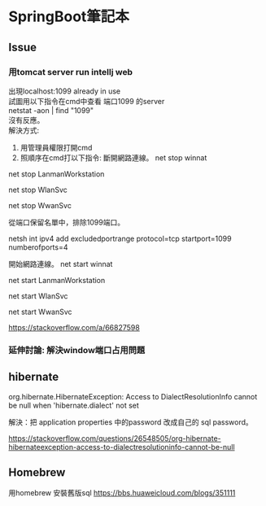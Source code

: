 # SpringBoot筆記本

## Issue
### 用tomcat server run intellj web
出現localhost:1099 already in use   
試圖用以下指令在cmd中查看 端口1099 的server   
netstat -aon | find "1099"    
沒有反應。     
解決方式:   
1. 用管理員權限打開cmd
2. 照順序在cmd打以下指令:
斷開網路連線。
net stop winnat

net stop LanmanWorkstation

net stop WlanSvc

net stop WwanSvc

從端口保留名單中，排除1099端口。    

netsh int ipv4 add excludedportrange protocol=tcp startport=1099 numberofports=4

開始網路連線。
net start winnat

net start LanmanWorkstation

net start WlanSvc

net start WwanSvc


https://stackoverflow.com/a/66827598

### 延伸討論: 解決window端口占用問題


## hibernate

org.hibernate.HibernateException: Access to DialectResolutionInfo cannot be null when 'hibernate.dialect' not set   

解決：把 application properties 中的password 改成自己的 sql password。    

https://stackoverflow.com/questions/26548505/org-hibernate-hibernateexception-access-to-dialectresolutioninfo-cannot-be-null    

## Homebrew
用homebrew 安裝舊版sql
https://bbs.huaweicloud.com/blogs/351111
